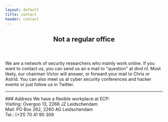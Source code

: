```yaml
---
layout: default
title: contact
header: contact
---
```

<header>
	<h2>Not a regular office</h2>
</header>

We are a network of security researchers who mainly work online. If you want to contact us, you can send us an e mail to "question" at divd nl. Most likely, our chairman Victor will answer, or forward your mail to Chris or Astrid. You can also meet us at cyber security conferences and hacker events or just follow us in Twitter.

<hr>
### Address
We have a flexible workplace at ECP:<br>
Visiting: Overgoo 13, 2266 JZ Leidschendam<br>
Mail: PO Box 262, 2260 AG Leidschendam<br>
Tel.: (+31) 70 41 90 309

